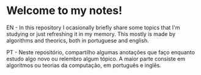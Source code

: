 # Welcome to my notes!

EN - In this repository I ocasionally briefly share some topics that I'm studying or just refreshing it in my memory. 
This mostly is made by algorithms and theorics, both in portuguese and english.

PT - Neste repositório, compartilho algumas anotações que faço enquanto estudo algo novo ou relembro algum tópico. 
A maior parte consiste em algoritmos ou teorias da computação, em português e inglês.
